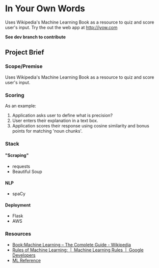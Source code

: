 # In Your Own Words
Uses Wikipedia's Machine Learning Book as a resource to quiz and score user's input.
Try the out the web app at http://iyow.com

**See dev branch to contribute**

## Project Brief

### Scope/Premise
Uses Wikipedia's Machine Learning Book as a resource to quiz and score user's input.

### Scoring
As an example:
1. Application asks user to define what is precision?
2. User enters their explanation in a text box.
3. Application scores their response using cosine similarity and bonus points for matching 'noun chunks'.

### Stack
#### "Scraping"
* requests
* Beautiful Soup

#### NLP
* spaCy

#### Deployment
* Flask
* AWS


### Resources
* [Book:Machine Learning – The Complete Guide - Wikipedia](https://en.wikipedia.org/wiki/Book:Machine_Learning_%E2%80%93_The_Complete_Guide)
* [Rules of Machine Learning:  |  Machine Learning Rules  |  Google Developers](https://developers.google.com/machine-learning/rules-of-ml/)
* [ML Reference](http://mlreference.com/)
